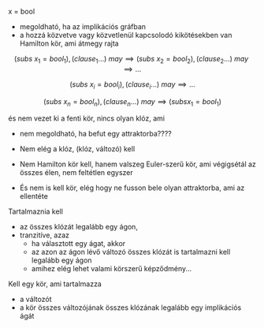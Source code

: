x = bool

- megoldható, ha az implikációs gráfban
- a hozzá közvetve vagy közvetlenül kapcsolodó kikötésekben van Hamilton kör, ami átmegy rajta

$$
(subs \ x_1 = bool_1), (clause_1...) \ may \implies 
(subs \ x_2 = bool_2), (clause_2...) \ may \implies 
... 
$$

$$
(subs \ x_i = bool_i), (clause_i...) \ may \implies 
...
$$

$$
(subs \ x_n = bool_n), (clause_n...) \ may \implies 
(subs x_1 = bool_1)
$$

és nem vezet ki a fenti kör, nincs olyan klóz, ami 

- nem megoldható, ha befut egy attraktorba????


- Nem elég a klóz, (klóz, változó) kell
- Nem Hamilton kör kell, hanem valszeg Euler-szerű kör, ami végigsétál az összes élen, nem feltétlen egyszer
- És nem is kell kör, elég hogy ne fusson bele olyan attraktorba, ami az ellentéte

Tartalmaznia kell 
- az összes klózát legalább egy ágon, 
- tranzitíve, azaz 
  - ha választott egy ágat, akkor
  - az azon az ágon lévő változó összes klózát is tartalmazni kell legalább egy ágon
  - amihez elég lehet valami körszerű képződmény...
  
Kell egy kör, ami tartalmazza

- a változót
- a kör összes változójának összes klózának legalább egy implikációs ágát